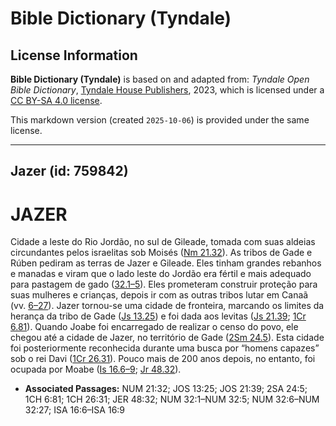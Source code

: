 # Bible Dictionary (Tyndale)

## License Information

**Bible Dictionary (Tyndale)** is based on and adapted from: _Tyndale Open Bible Dictionary_, [Tyndale House Publishers](https://tyndaleopenresources.com/), 2023, which is licensed under a [CC BY-SA 4.0 license](https://creativecommons.org/licenses/by-sa/4.0/legalcode.en).

This markdown version (created `2025-10-06`) is provided under the same license.



--------------------------------

## Jazer (id: 759842)

JAZER
=====

Cidade a leste do Rio Jordão, no sul de Gileade, tomada com suas aldeias circundantes pelos israelitas sob Moisés ([Nm 21\.32](https://ref.ly/Num21:32)). As tribos de Gade e Rúben pediram as terras de Jazer e Gileade. Eles tinham grandes rebanhos e manadas e viram que o lado leste do Jordão era fértil e mais adequado para pastagem de gado ([32\.1–5](https://ref.ly/Num32:1-Num32:5)). Eles prometeram construir proteção para suas mulheres e crianças, depois ir com as outras tribos lutar em Canaã (vv. [6–27](https://ref.ly/Num32:6-Num32:27)). Jazer tornou\-se uma cidade de fronteira, marcando os limites da herança da tribo de Gade ([Js 13\.25](https://ref.ly/Josh13:25)) e foi dada aos levitas ([Js 21\.39](https://ref.ly/Josh21:39); [1Cr 6\.81](https://ref.ly/1Chr6:81)). Quando Joabe foi encarregado de realizar o censo do povo, ele chegou até a cidade de Jazer, no território de Gade ([2Sm 24\.5](https://ref.ly/2Sam24:5)). Esta cidade foi posteriormente reconhecida durante uma busca por “homens capazes” sob o rei Davi ([1Cr 26\.31](https://ref.ly/1Chr26:31)). Pouco mais de 200 anos depois, no entanto, foi ocupada por Moabe ([Is 16\.6–9](https://ref.ly/Isa16:6-Isa16:9); [Jr 48\.32](https://ref.ly/Jer48:32)).

* **Associated Passages:** NUM 21:32; JOS 13:25; JOS 21:39; 2SA 24:5; 1CH 6:81; 1CH 26:31; JER 48:32; NUM 32:1–NUM 32:5; NUM 32:6–NUM 32:27; ISA 16:6–ISA 16:9

